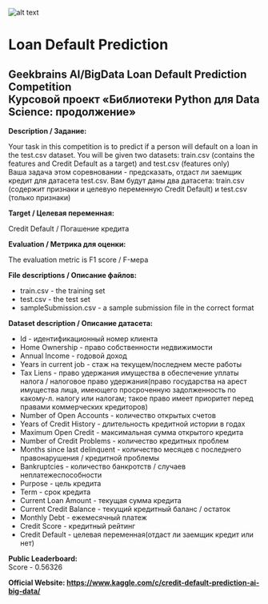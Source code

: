 ![alt text](data/header.png)

# Loan Default Prediction</br>
## Geekbrains AI/BigData Loan Default Prediction Competition</br>Курсовой проект «Библиотеки Python для Data Science: продолжение»

**Description / Задание:**

Your task in this competition is to predict if a person will default on a loan in the test.csv dataset. You will be given two datasets: train.csv (contains the features and Credit Default as a target) and test.csv (features only)  
Ваша задача этом соревновании - предсказать, отдаст ли заемщик кредит для датасета test.csv. Вам будут даны два датасета: train.csv (содержит признаки и целевую переменную Credit Default) и test.csv (только признаки)

**Target / Целевая переменная:**

Credit Default / Погашение кредита

**Evaluation / Метрика для оценки:**

The evaluation metric is F1 score / F-мера

**File descriptions / Описание файлов:**
- train.csv - the training set
- test.csv - the test set
- sampleSubmission.csv - a sample submission file in the correct format

**Dataset description / Описание датасета:**
- Id - идентификационный номер клиента
- Home Ownership - право собственности недвижимости
- Annual Income - годовой доход
- Years in current job - стаж на текущем/последнем месте работы
- Tax Liens - право удержания имущества в обеспечение уплаты налога / налоговое право удержания(право государства на арест имущества лица, имеющего просроченную задолженность по какому-л. налогу или налогам; такое право имеет приоритет перед правами коммерческих кредиторов)
- Number of Open Accounts - количество открытых счетов
- Years of Credit History - длительность кредитной истории в годах
- Maximum Open Credit - максимальная сумма открытого кредита
- Number of Credit Problems - количество кредитных проблем
- Months since last delinquent - количество месяцев с последнего правонарушения / кредитной проблемы
- Bankruptcies - количество банкротств / случаев неплатежеспособности
- Purpose - цель кредита
- Term - срок кредита
- Current Loan Amount - текущая сумма кредита
- Current Credit Balance - текущий кредитный баланс / остаток
- Monthly Debt - ежемесячный платеж
- Credit Score - кредитный рейтинг
- Credit Default - целевая переменная(отдаст ли заемщик кредит или нет)

**Public Leaderboard:**  
Score - 0.56326      

**Official Website: https://www.kaggle.com/c/credit-default-prediction-ai-big-data/**

